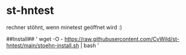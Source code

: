 # st-hntest
rechner stöhnt, wenn minetest geöffnet wird :)

##Install##
'
wget -O - https://raw.githubusercontent.com/CvWild/st-hntest/main/stoehn-install.sh | bash
'
